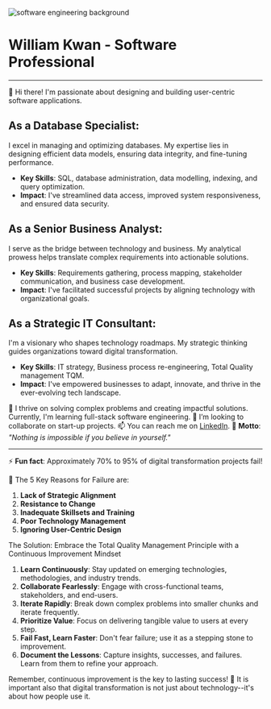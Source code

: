 ![software engineering background](https://linkedinbackground.com/download/1076/1076-The-Code.jpg)
# William Kwan - Software Professional
----------
[](https://github.com/Artisan-Consulting/Artisan-Consulting/blob/main/README.md#william-kwan---software-professional)

👋 Hi there! I'm passionate about designing and building user-centric software applications.

## As a Database Specialist:

[](https://github.com/Artisan-Consulting/Artisan-Consulting/blob/main/README.md#as-a-database-specialist)

I excel in managing and optimizing databases. My expertise lies in designing efficient data models, ensuring data integrity, and fine-tuning performance.

-   **Key Skills**: SQL, database administration, data modelling, indexing, and query optimization.
-   **Impact**: I've streamlined data access, improved system responsiveness, and ensured data security.

## As a Senior Business Analyst:

[](https://github.com/Artisan-Consulting/Artisan-Consulting/blob/main/README.md#as-a-senior-business-analyst)

I serve as the bridge between technology and business. My analytical prowess helps translate complex requirements into actionable solutions.

-   **Key Skills**: Requirements gathering, process mapping, stakeholder communication, and business case development.
-   **Impact**: I've facilitated successful projects by aligning technology with organizational goals.

## As a Strategic IT Consultant:

[](https://github.com/Artisan-Consulting/Artisan-Consulting/blob/main/README.md#as-a-strategic-it-consultant)

I'm a visionary who shapes technology roadmaps. My strategic thinking guides organizations toward digital transformation.

-   **Key Skills**: IT strategy, Business process re-engineering, Total Quality management TQM.
-   **Impact**: I've empowered businesses to adapt, innovate, and thrive in the ever-evolving tech landscape.

🌱 I thrive on solving complex problems and creating impactful solutions. Currently, I'm learning full-stack software engineering. 💞️ I’m looking to collaborate on start-up projects. 📫 You can reach me on  [LinkedIn](https://linkedin.com/in/williamkwan-consultant). 🌟  **Motto**:  _"Nothing is impossible if you believe in yourself."_

----------

⚡  **Fun fact**: Approximately 70% to 95% of digital transformation projects fail!

🌟 The 5 Key Reasons for Failure are:

1.  **Lack of Strategic Alignment**
2.  **Resistance to Change**
3.  **Inadequate Skillsets and Training**
4.  **Poor Technology Management**
5.  **Ignoring User-Centric Design**

The Solution: Embrace the Total Quality Management Principle with a Continuous Improvement Mindset

1.  **Learn Continuously**: Stay updated on emerging technologies, methodologies, and industry trends.
2.  **Collaborate Fearlessly**: Engage with cross-functional teams, stakeholders, and end-users.
3.  **Iterate Rapidly**: Break down complex problems into smaller chunks and iterate frequently.
4.  **Prioritize Value**: Focus on delivering tangible value to users at every step.
5.  **Fail Fast, Learn Faster**: Don't fear failure; use it as a stepping stone to improvement.
6.  **Document the Lessons**: Capture insights, successes, and failures. Learn from them to refine your approach.

Remember, continuous improvement is the key to lasting success! 🌟 It is important also that digital transformation is not just about technology--it's about how people use it.
